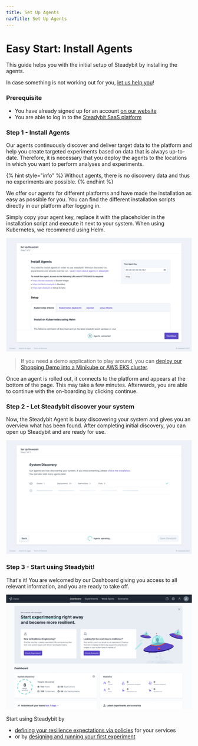 ```yaml
---
title: Set Up Agents
navTitle: Set Up Agents
---
```


# Easy Start: Install Agents

This guide helps you with the initial setup of Steadybit by installing the agents.

In case something is not working out for you, [let us help you](https://www.steadybit.com/contact)!

### Prerequisite

* You have already signed up for an account [on our website](https://www.steadybit.com/get-started/)
* You are able to log in to the [Steadybit SaaS platform](https://platform.steadybit.io/)

### Step 1 - Install Agents

Our agents continuously discover and deliver target data to the platform and help you create targeted experiments based on data that is always up-to-date. Therefore, it is necessary that you deploy the agents to the locations in which you want to perform analyses and experiments.

{% hint style="info" %}
Without agents, there is no discovery data and thus no experiments are possible.
{% endhint %}

We offer our agents for different platforms and have made the installation as easy as possible for you. You can find the different installation scripts directly in our platform after logging in.

Simply copy your agent key, replace it with the placeholder in the installation script and execute it next to your system. When using Kubernetes, we recommend using Helm.

![on-boarding](set-up-agents-step1.png)

> If you need a demo application to play around, you can [deploy our Shopping Demo into a Minikube or AWS EKS cluster](deploy-example-application.md).

Once an agent is rolled out, it connects to the platform and appears at the bottom of the page. This may take a few minutes. Afterwards, you are able to continue with the on-boarding by clicking continue.

### Step 2 - Let Steadybit discover your system

Now, the Steadybit Agent is busy discovering your system and gives you an overview what has been found. After completing initial discovery, you can open up Steadybit and are ready for use.

![agents finished](set-up-agents-step2.png)

### Step 3 - Start using Steadybit!

That's it! You are welcomed by our Dashboard giving you access to all relevant information, and you are ready to take off.

![steadybit Dashboard](set-up-agents-step3.png)

Start using Steadybit by

* [defining your resilience expectations via policies](define-resilience-policies.md) for your services
* or by [designing and running your first experiment](run-experiment.md)
